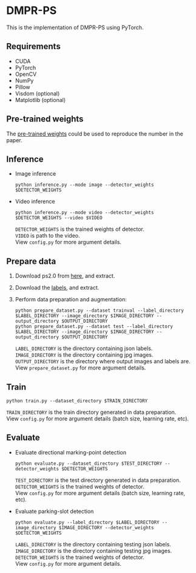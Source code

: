 # DMPR-PS

This is the implementation of DMPR-PS using PyTorch.

## Requirements

* CUDA
* PyTorch
* OpenCV
* NumPy
* Pillow
* Visdom (optional)
* Matplotlib (optional)

## Pre-trained weights

The [pre-trained weights](https://drive.google.com/open?id=1OuyF8bGttA11-CKJ4Mj3dYAl5q4NL5IT) could be used to reproduce the number in the paper.

## Inference

* Image inference

    ```(shell)
    python inference.py --mode image --detector_weights $DETECTOR_WEIGHTS
    ```

* Video inference

    ```(shell)
    python inference.py --mode video --detector_weights $DETECTOR_WEIGHTS --video $VIDEO
    ```

    `DETECTOR_WEIGHTS` is the trained weights of detector.  
    `VIDEO` is path to the video.  
    View `config.py` for more argument details.

## Prepare data

1. Download ps2.0 from [here](https://cslinzhang.github.io/deepps/), and extract.
2. Download the [labels](https://drive.google.com/open?id=1o6yXxc3RjIs6r01LtwMS_zH91Tk9BFRB), and extract.
3. Perform data preparation and augmentation:

    ```(shell)
    python prepare_dataset.py --dataset trainval --label_directory $LABEL_DIRECTORY --image_directory $IMAGE_DIRECTORY --output_directory $OUTPUT_DIRECTORY
    python prepare_dataset.py --dataset test --label_directory $LABEL_DIRECTORY --image_directory $IMAGE_DIRECTORY --output_directory $OUTPUT_DIRECTORY
    ```

    `LABEL_DIRECTORY` is the directory containing json labels.  
    `IMAGE_DIRECTORY` is the directory containing jpg images.  
    `OUTPUT_DIRECTORY` is the directory where output images and labels are.  
    View `prepare_dataset.py` for more argument details.

## Train

```(shell)
python train.py --dataset_directory $TRAIN_DIRECTORY
```

`TRAIN_DIRECTORY` is the train directory generated in data preparation.  
View `config.py` for more argument details (batch size, learning rate, etc).

## Evaluate

* Evaluate directional marking-point detection

    ```(shell)
    python evaluate.py --dataset_directory $TEST_DIRECTORY --detector_weights $DETECTOR_WEIGHTS
    ```

    `TEST_DIRECTORY` is the test directory generated in data preparation.  
    `DETECTOR_WEIGHTS` is the trained weights of detector.  
    View `config.py` for more argument details (batch size, learning rate, etc).

* Evaluate parking-slot detection

    ```(shell)
    python evaluate.py --label_directory $LABEL_DIRECTORY --image_directory $IMAGE_DIRECTORY --detector_weights $DETECTOR_WEIGHTS
    ```

    `LABEL_DIRECTORY` is the directory containing testing json labels.  
    `IMAGE_DIRECTORY` is the directory containing testing jpg images.  
    `DETECTOR_WEIGHTS` is the trained weights of detector.  
    View `config.py` for more argument details.
